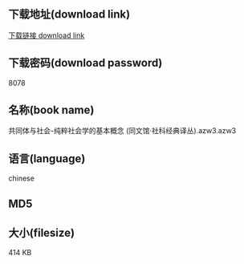 ## 下载地址(download link)
[下载链接 download link](https://voluble-croquembouche-d321dc.netlify.app/?s=%E5%85%B1%E5%90%8C%E4%BD%93%E4%B8%8E%E7%A4%BE%E4%BC%9A-%E7%BA%AF%E7%B2%B9%E7%A4%BE%E4%BC%9A%E5%AD%A6%E7%9A%84%E5%9F%BA%E6%9C%AC%E6%A6%82%E5%BF%B5+%28%E5%90%8C%E6%96%87%E9%A6%86%C2%B7%E7%A4%BE%E7%A7%91%E7%BB%8F%E5%85%B8%E8%AF%91%E4%B8%9B%29.azw3)

## 下载密码(download password)
8078

## 名称(book name)
共同体与社会-纯粹社会学的基本概念 (同文馆·社科经典译丛).azw3.azw3

## 语言(language)
chinese

## MD5


## 大小(filesize)
414 KB
